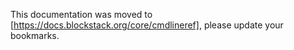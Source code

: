 This documentation was moved to [https://docs.blockstack.org/core/cmdlineref], please update your bookmarks.

